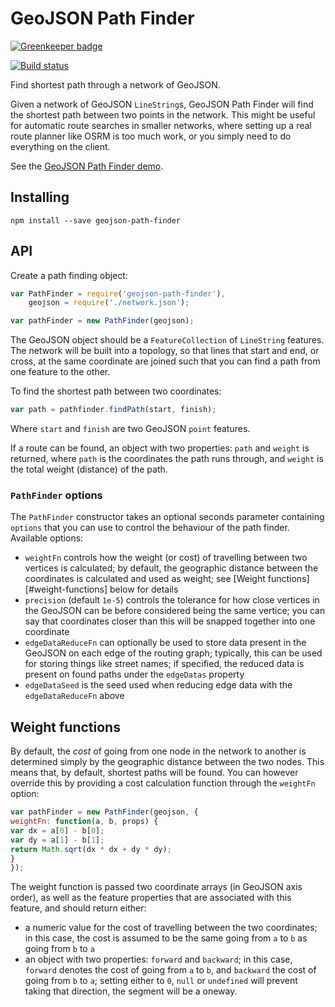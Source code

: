 GeoJSON Path Finder
===================

[![Greenkeeper badge](https://badges.greenkeeper.io/perliedman/geojson-path-finder.svg)](https://greenkeeper.io/)

[![Build status](https://travis-ci.org/perliedman/geojson-path-finder.png)](https://travis-ci.org/perliedman/geojson-path-finder)

Find shortest path through a network of GeoJSON.

Given a network of GeoJSON `LineString`s, GeoJSON Path Finder will find the shortest path between two points in the network. This might be useful for automatic route searches in smaller networks, where setting up a real route planner like OSRM is too much work,
or you simply need to do everything on the client.

See the [GeoJSON Path Finder demo](http://www.liedman.net/geojson-path-finder/).

## Installing

```
npm install --save geojson-path-finder
```

## API

Create a path finding object:

```javascript
var PathFinder = require('geojson-path-finder'),
    geojson = require('./network.json');

var pathFinder = new PathFinder(geojson);
```

The GeoJSON object should be a `FeatureCollection` of `LineString` features. The network will be built
into a topology, so that lines that start and end, or cross, at the same coordinate are joined such that
you can find a path from one feature to the other.

To find the shortest path between two coordinates:

```javascript
var path = pathfinder.findPath(start, finish);
```

Where `start` and `finish` are two GeoJSON `point` features.

If a route can be found, an object with two properties: `path` and `weight` is returned, where `path` 
is the coordinates the path runs through, and `weight` is the total weight (distance) of the path.

### `PathFinder` options

The `PathFinder` constructor takes an optional seconds parameter containing `options` that you can
use to control the behaviour of the path finder. Available options:

* `weightFn` controls how the weight (or cost) of travelling between two vertices is calculated;
  by default, the geographic distance between the coordinates is calculated and used as weight;
  see [Weight functions][#weight-functions] below for details
* `precision` (default `1e-5`) controls the tolerance for how close vertices in the GeoJSON can be
  before considered being the same vertice; you can say that coordinates closer than this will be
  snapped together into one coordinate
* `edgeDataReduceFn` can optionally be used to store data present in the GeoJSON on each edge of 
  the routing graph; typically, this can be used for storing things like street names; if specified,
  the reduced data is present on found paths under the `edgeDatas` property
* `edgeDataSeed` is the seed used when reducing edge data with the `edgeDataReduceFn` above

## Weight functions

By default, the _cost_ of going from one node in the network to another is determined simply by
the geographic distance between the two nodes. This means that, by default, shortest paths will be found.
You can however override this by providing a cost calculation function through the `weightFn` option:

```javascript
var pathFinder = new PathFinder(geojson, {
weightFn: function(a, b, props) {
var dx = a[0] - b[0];
var dy = a[1] - b[1];
return Math.sqrt(dx * dx + dy * dy);
}
});
```

The weight function is passed two coordinate arrays (in GeoJSON axis order), as well as the feature properties
that are associated with this feature, and should return either:

* a numeric value for the cost of travelling between the two coordinates; in this case, the cost is assumed
  to be the same going from `a` to `b` as going from `b` to `a`
* an object with two properties: `forward` and `backward`; in this case,
  `forward` denotes the cost of going from `a` to `b`, and
  `backward` the cost of going from `b` to `a`; setting either
  to `0`, `null` or `undefined` will prevent taking that direction,
  the segment will be a oneway.
